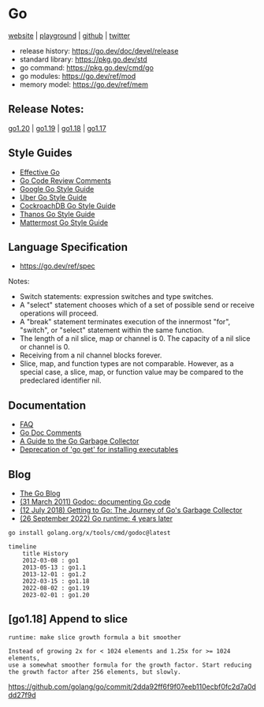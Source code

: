 # Go

[website](https://go.dev/) | [playground](https://go.dev/play/) | [github](https://github.com/golang/go) | [twitter](https://twitter.com/golang)

- release history: https://go.dev/doc/devel/release
- standard library: https://pkg.go.dev/std
- go command: https://pkg.go.dev/cmd/go
- go modules: https://go.dev/ref/mod
- memory model: https://go.dev/ref/mem

## Release Notes:

[go1.20](https://go.dev/doc/go1.20) | [go1.19](https://go.dev/doc/go1.19) | [go1.18](https://go.dev/doc/go1.18) | [go1.17](https://go.dev/doc/go1.17)

## Style Guides

- [Effective Go](https://go.dev/doc/effective_go)
- [Go Code Review Comments](https://github.com/golang/go/wiki/CodeReviewComments)
- [Google Go Style Guide](https://google.github.io/styleguide/go/)
- [Uber Go Style Guide](https://github.com/uber-go/guide)
- [CockroachDB Go Style Guide](https://wiki.crdb.io/wiki/spaces/CRDB/pages/181371303/Go+Golang+coding+guidelines)
- [Thanos Go Style Guide](https://thanos.io/tip/contributing/coding-style-guide.md)
- [Mattermost Go Style Guide](https://developers.mattermost.com/contribute/more-info/server/style-guide/)

## Language Specification

- https://go.dev/ref/spec

Notes:

- Switch statements: expression switches and type switches.
- A "select" statement chooses which of a set of possible send or receive operations will proceed.
- A "break" statement terminates execution of the innermost "for", "switch", or "select" statement within the same function.
- The length of a nil slice, map or channel is 0. The capacity of a nil slice or channel is 0.
- Receiving from a nil channel blocks forever.
- Slice, map, and function types are not comparable. However, as a special case, a slice, map, or function value may be compared to the predeclared identifier nil.

## Documentation

- [FAQ](https://go.dev/doc/faq)
- [Go Doc Comments](https://go.dev/doc/comment)
- [A Guide to the Go Garbage Collector](https://go.dev/doc/gc-guide)
- [Deprecation of 'go get' for installing executables](https://go.dev/doc/go-get-install-deprecation)

## Blog

- [The Go Blog](https://go.dev/blog/)
- [(31 March 2011) Godoc: documenting Go code](https://go.dev/blog/godoc)
- [(12 July 2018) Getting to Go: The Journey of Go's Garbage Collector](https://go.dev/blog/ismmkeynote)
- [(26 September 2022) Go runtime: 4 years later](https://go.dev/blog/go119runtime)

```shell
go install golang.org/x/tools/cmd/godoc@latest
```

```mermaid
timeline
    title History
    2012-03-08 : go1
    2013-05-13 : go1.1
    2013-12-01 : go1.2
    2022-03-15 : go1.18
    2022-08-02 : go1.19
    2023-02-01 : go1.20
```

## [go1.18] Append to slice

```
runtime: make slice growth formula a bit smoother

Instead of growing 2x for < 1024 elements and 1.25x for >= 1024 elements,
use a somewhat smoother formula for the growth factor. Start reducing
the growth factor after 256 elements, but slowly.
```

https://github.com/golang/go/commit/2dda92ff6f9f07eeb110ecbf0fc2d7a0ddd27f9d

